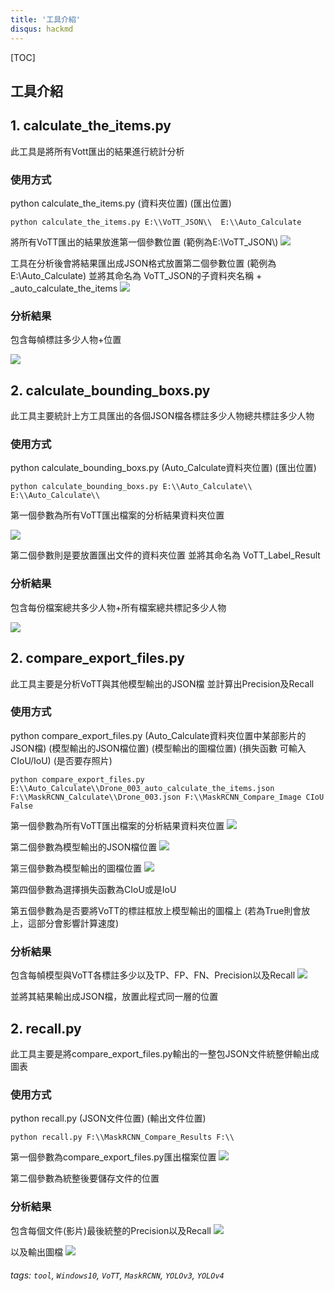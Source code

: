```yaml
---
title: '工具介紹'
disqus: hackmd
---
```


[TOC]
## 工具介紹

## 1. calculate_the_items.py

此工具是將所有Vott匯出的結果進行統計分析

### 使用方式

python calculate_the_items.py (資料夾位置) (匯出位置)

```python calculate_the_items.py E:\\VoTT_JSON\\  E:\\Auto_Calculate```

將所有VoTT匯出的結果放進第一個參數位置 (範例為E:\\VoTT_JSON\\)
![](https://i.imgur.com/zJJgQPA.png)


工具在分析後會將結果匯出成JSON格式放置第二個參數位置 (範例為E:\\Auto_Calculate)
並將其命名為 VoTT_JSON的子資料夾名稱 + _auto_calculate_the_items
![](https://i.imgur.com/p9VjQph.png)

### 分析結果
包含每幀標註多少人物+位置

![](https://i.imgur.com/0asWjjf.png)



## 2. calculate_bounding_boxs.py

此工具主要統計上方工具匯出的各個JSON檔各標註多少人物總共標註多少人物

### 使用方式

python calculate_bounding_boxs.py (Auto_Calculate資料夾位置) (匯出位置)

```python calculate_bounding_boxs.py E:\\Auto_Calculate\\ E:\\Auto_Calculate\\```


第一個參數為所有VoTT匯出檔案的分析結果資料夾位置

![](https://i.imgur.com/p9VjQph.png)

第二個參數則是要放置匯出文件的資料夾位置
並將其命名為 VoTT_Label_Result

### 分析結果
包含每份檔案總共多少人物+所有檔案總共標記多少人物

![](https://i.imgur.com/SgSPLBj.png)


## 2. compare_export_files.py

此工具主要是分析VoTT與其他模型輸出的JSON檔
並計算出Precision及Recall

### 使用方式

python compare_export_files.py (Auto_Calculate資料夾位置中某部影片的JSON檔) (模型輸出的JSON檔位置) (模型輸出的圖檔位置) (損失函數 可輸入CIoU/IoU) (是否要存照片)

```python compare_export_files.py E:\\Auto_Calculate\\Drone_003_auto_calculate_the_items.json F:\\MaskRCNN_Calculate\\Drone_003.json F:\\MaskRCNN_Compare_Image CIoU False```

第一個參數為所有VoTT匯出檔案的分析結果資料夾位置
![](https://i.imgur.com/p9VjQph.png)

第二個參數為模型輸出的JSON檔位置
![](https://i.imgur.com/0KxF4VH.png)

第三個參數為模型輸出的圖檔位置
![](https://i.imgur.com/9KDT24A.png)

第四個參數為選擇損失函數為CIoU或是IoU

第五個參數為是否要將VoTT的標註框放上模型輸出的圖檔上
(若為True則會放上，這部分會影響計算速度)

### 分析結果
包含每幀模型與VoTT各標註多少以及TP、FP、FN、Precision以及Recall
![](https://i.imgur.com/NJjyam5.png)

並將其結果輸出成JSON檔，放置此程式同一層的位置


## 2. recall.py

此工具主要是將compare_export_files.py輸出的一整包JSON文件統整併輸出成圖表

### 使用方式

python recall.py (JSON文件位置) (輸出文件位置)

```python recall.py F:\\MaskRCNN_Compare_Results F:\\```

第一個參數為compare_export_files.py匯出檔案位置
![](https://i.imgur.com/kc1jK0s.png)

第二個參數為統整後要儲存文件的位置

### 分析結果
包含每個文件(影片)最後統整的Precision以及Recall
![](https://i.imgur.com/uWjop3T.png)

以及輸出圖檔
![](https://i.imgur.com/ZPgupxp.jpg)

###### tags: `tool`, `Windows10`, `VoTT`, `MaskRCNN`, `YOLOv3`, `YOLOv4`
